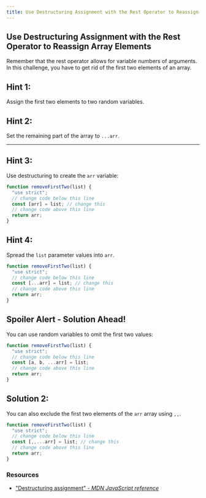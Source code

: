 ```yaml
---
title: Use Destructuring Assignment with the Rest Operator to Reassign Array Elements
---
```

## Use Destructuring Assignment with the Rest Operator to Reassign Array Elements

Remember that the rest operator allows for variable numbers of arguments. In this challenge, you have to get rid of the first two elements of an array.

## Hint 1: 

Assign the first two elements to two random variables.

## Hint 2:

Set the remaining part of the array to `...arr`.

---
## Hint 3:

Use destructuring to create the `arr` variable:

```javascript
function removeFirstTwo(list) {
  "use strict";
  // change code below this line
  const [arr] = list; // change this
  // change code above this line
  return arr;
}
```

## Hint 4:

Spread the `list` parameter values into `arr`.

```javascript
function removeFirstTwo(list) {
  "use strict";
  // change code below this line
  const [...arr] = list; // change this
  // change code above this line
  return arr;
}
```


## Spoiler Alert - Solution Ahead!
You can use random variables to omit the first two values:

```javascript
function removeFirstTwo(list) {
  "use strict";
  // change code below this line
  const [a, b, ...arr] = list; 
  // change code above this line
  return arr;
}
```
## Solution 2:

You can also exclude the first two elements of the `arr` array using `,,`.

```javascript
function removeFirstTwo(list) {
  "use strict";
  // change code below this line
  const [,,...arr] = list; // change this
  // change code above this line
  return arr;
}
```

### Resources

- ["Destructuring assignment" - *MDN JavaScript reference*](https://developer.mozilla.org/en-US/docs/Web/JavaScript/Reference/Operators/Destructuring_assignment)



<!--stackedit_data:
eyJoaXN0b3J5IjpbLTE0MjIzNzM2MjksLTEwNTkwNDYwMTUsLT
c4NDI2NDEzNiwtMzk2MzEwNjc4LDE5NDcwMTk1MzcsMTYxNTk1
MjEwMSwyMTE3MTc3OTA4LC0xMjAzMTUxMjk5LC05NDg3NzQ1OD
AsLTgxOTU5ODA4NSwyMjk3MzQ2NzAsLTExMjMxOTE4NiwxOTcz
NDc4MTU3LC0xODU0ODU5MjUzLDUxNDYzMTQwOSwtMTc0ODY3OT
kyMywxMDE5MzgyOTI1LC05ODk4MTk2NDcsLTE1MzExMDgzMjks
LTExMTg5Nzk4NTJdfQ==
-->